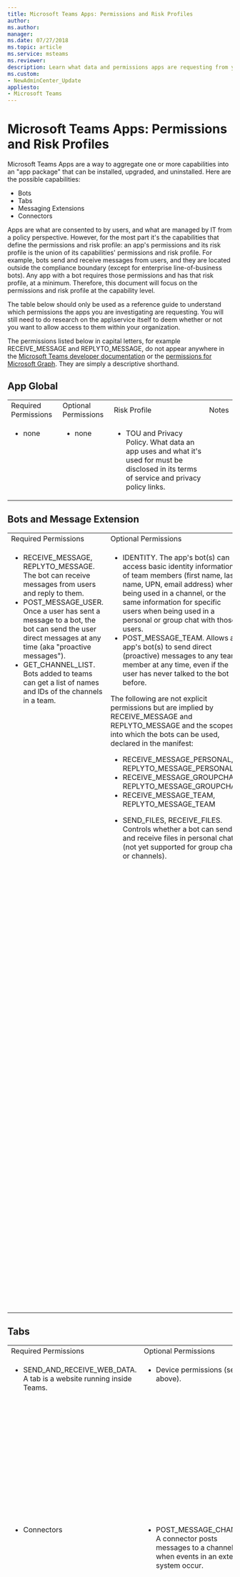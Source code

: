 ```yaml
---
title: Microsoft Teams Apps: Permissions and Risk Profiles
author: 
ms.author: 
manager: 
ms.date: 07/27/2018
ms.topic: article
ms.service: msteams
ms.reviewer: 
description: Learn what data and permissions apps are requesting from your company. 
ms.custom:
- NewAdminCenter_Update
appliesto: 
- Microsoft Teams
---
```



# Microsoft Teams Apps: Permissions and Risk Profiles

Microsoft Teams Apps are a way to aggregate one or more capabilities into an "app package" that can be installed, upgraded, and uninstalled. Here are the possible capabilities:

- Bots
- Tabs
- Messaging Extensions
- Connectors


Apps are what are consented to by users, and what are managed by IT from a policy perspective. However, for the most part it's the capabilities that define the permissions and risk profile: an app's permissions and its risk profile is the union of its capabilities' permissions and risk profile. For example, bots send and receive messages from users, and they are located outside the compliance boundary (except for enterprise line-of-business bots). Any app with a bot requires those permissions and has that risk profile, at a minimum. Therefore, this document will focus on the permissions and risk profile at the capability level.

The table below should only be used as a reference guide to understand which permissions the apps you are investigating are requesting. You will still need to do research on the app\service itself to deem whether or not you want to allow access to them within your organization. 

The permissions listed below in capital letters, for example RECEIVE_MESSAGE and REPLYTO_MESSAGE, do not appear anywhere in the [Microsoft Teams developer documentation](https://aka.ms/teamsdevdocs) or the [permissions for Microsoft Graph](https://docs.microsoft.com/en-us/microsoftteams/platform/overview). They are simply a descriptive shorthand.

## App Global

<table>
  <tr>
    <td>Required Permissions</td>
    <td>Optional Permissions</td>
    <td>Risk Profile</td>
    <td>Notes</td>
  </tr>
  <tr>
    <td valign="top"><ul><li>none</li></ul></td>
    <td valign="top"><ul><li>none</li></ul></td>
    <td valign="top"><ul><li>TOU and Privacy Policy. What data an app uses and what it's used for must be disclosed in its terms of service and privacy policy links.</li></ul></td>
    <td valign="top"></td>
  </tr>
</table>

## Bots and Message Extension

<table>
  <tr>
    <td>Required Permissions</td>
    <td>Optional Permissions</td>
    <td>Risk Profile</td>
    <td>Notes</td>
  </tr>
   <tr>
    <td valign="top"><ul><li>	RECEIVE_MESSAGE, REPLYTO_MESSAGE. The bot can receive messages from users and reply to them.</li><li>POST_MESSAGE_USER. Once a user has sent a message to a bot, the bot can send the user direct messages at any time (aka "proactive messages").</li><li>GET_CHANNEL_LIST. Bots added to teams can get a list of names and IDs of the channels in a team. </li></ul></td>
    <td valign="top"><ul><li>IDENTITY. The app's bot(s) can access basic identity information of team members (first name, last name, UPN, email address) when being used in a channel, or the same information for specific users when being used in a personal or group chat with those users.</li><li> POST_MESSAGE_TEAM. Allows an app's bot(s) to send direct (proactive) messages to any team member at any time, even if the user has never talked to the bot before.</li></ul> The following are not explicit permissions but are implied by RECEIVE_MESSAGE and REPLYTO_MESSAGE and the scopes into which the bots can be used, declared in the manifest: <ul><li>RECEIVE_MESSAGE_PERSONAL, REPLYTO_MESSAGE_PERSONAL</li><li>RECEIVE_MESSAGE_GROUPCHAT, REPLYTO_MESSAGE_GROUPCHAT </li><li>RECEIVE_MESSAGE_TEAM, REPLYTO_MESSAGE_TEAM</li></ul>  <ul><li>SEND_FILES, RECEIVE_FILES.  Controls whether a bot can send and receive files in personal chat (not yet supported for group chat or channels).</li></ul></td>
    <td valign="top"><ul><li>Bots only have access to teams to which they have been added, or to users who have installed them.</li><li>Bots only receive messages in which they are explicitly mentioned by users. This data leaves the corporate network.</li><li>	Bots can only reply to conversations in which they are mentioned.</li><li> Once a user has conversed with a bot, if the bot stores that user's ID, it can send that user direct messages at any time. </li><li>It is theoretically possible for bot messages to contain links to phishing or malware sites, but bots can be blocked by the user, the tenant admin, or globally by Microsoft. </li><li>A bot can retrieve (and may store) very basic identity information for the team members the app has been added to and/or individual users in personal/group chat. Further information about these users requires AAD login. </li><li>Bots can retrieve (and may store) the list of channels in a team; this data leaves the corporate network. </li><li>When a file is sent to a bot, the file leaves the corporate network. Sending and receiving files requires user approval for each file. </li><li>By default, bots do not have the ability to act on behalf of the user, but bots can ask users to log in; once logged in, the bot will have an access token with which it can do additional things. Exactly what those "additional things" are depends on the bot and where the user logs in: a bot is an Azure Active Directory app registered at <a href="http://apps.dev.microsoft.com/">http://apps.dev.microsoft.com/</a> and can have its own set of permissions.</li><li>Bots are informed whenever users are added to and deleted from a team.</li><li>Bots do not see users' IP addresses or other referrer information. All information comes from Microsoft. (There is one exception: if a bot implements its own signin experience, the signin UI will see users' IP addresses and referrer information.)</li><li>Messaging extensions, on the other hand, do see users' IP addresses and referrer information.</li><li>App guidelines (and our AppSource review process) require discretion in posting personal chat messages to users (via the POST_MESSAGE_TEAM permission) for valid purposes. In the event of abuse, users can block the bot, tenant admins can block the app, and Microsoft can block bots centrally if necessary.</li></ul></td>
    <td valign="top"><ul><li>If a bot has its own login, there's a second, and different, consent experience the first time the user logs in.</li><li>Currently the AAD permissions associated with any of the capabilities inside a Teams app (e.g. a bot, tab, or messaging extension) are completely separate from the Teams permissions listed here.</li></ul></td>
  </tr>
</table>

## Tabs

<table>
  <tr>
    <td>Required Permissions</td>
    <td>Optional Permissions</td>
    <td>Risk Profile</td>
    <td>Notes</td>
  </tr>
  <tr>
    <td valign="top"><ul><li>SEND_AND_RECEIVE_WEB_DATA. A tab is a website running inside Teams.</li></ul></td>
    <td valign="top"><ul><li>Device permissions (see above).</li></ul></td>
    <td valign="top"><ul><li>The risk profile for a tab is almost identical to that same website running in a browser tab. </li><li>A tab also gets the context in which it's running, including the login name and User Principal Name (UPN) of the current user, the Azure AD Object ID for the current user, the ID of the Office 365 Group (team) in which it resides, the tenant ID, and the current locale of the user. In order to map these ID to user/customer information however, the tab would have to make the user login to Azure AD.</li></ul></td>
    <td valign="top"></td>
  </tr>
  <tr>
    <td valign="top"><ul><li>Connectors</li></ul></td>
    <td valign="top"><ul><li>POST_MESSAGE_CHANNEL. A connector posts messages to a channel when events in an external system occur.</li></ul></td>
    <td valign="top"><ul><li>REPLYTO_CONNECTOR_MESSAGE. Certain connectors support "Actionable Messages" which allow users to post targeted replies to the connector message, e.g. by adding a response to a GitHub issue or adding a date to a Trello card.</li></ul></td>
    <td valign="top"><ul><li>The system posting connector messages does not know who it's posting to or who receives it: no information about the recipient is disclosed. (Microsoft is the actual recipient, not the tenant; Microsoft does the actual post to the channel.)</li><li>No data leaves the corporate network when connector messages are posted to a channel.</li><li>Connectors which support "actionable messages" / REPLYTO_CONNECTOR_MESSAGE also do not see IP address and referrer information; this information is sent to Microsoft and then routed to HTTP endpoints previously with registered with Microsoft in the Connectors portal.</li><li>Each time a connector is configured for a channel, a unique URL is created, and if that "connector instance" is deleted, the URL can no longer be used.</li><li>Connector messages cannot contain file attachments.</li><li>The "connector instance" URL should be treated as secret/confidential: anyone who has that URL can post to it, like an email address. As such, there is some risk of spam or links to phishing/malware sites. If that were to happen, team owners can delete the connector instance.</li><li>If the service sending connector messages was to become compromised and start sending spam/phishing/malware links, a tenant administrator can prevent new connector instances from being created and Microsoft can block them centrally.</li></ul></td>
    <td valign="top"><ul><li>It is not currently possible to know which connectors support "actionable messages" / REPLYTO_CONNECTOR_MESSAGE.</li></ul></td>
  </tr>
</table>

## Outgoing webhooks

<table>
  <tr>
    <td>Required Permissions</td>
    <td>Optional Permissions</td>
    <td>Risk Profile</td>
    <td>Notes</td>
  </tr>
    <tr>
    <td valign="top"><ul><li>RECEIVE_MESSAGE, REPLYTO_MESSAGE. Can receive messages from users and reply to them.</li></ul></td>
    <td valign="top"><ul><li>None.</li></ul></td>
    <td valign="top"><ul><li>Outgoing webhooks are similar to bots but have fewer privileges. They must be explicitly mentioned, just like bots.</li><li>When an outgoing webhook is registered, a secret is generated which allows the outgoing webhook to verify that the sender is Microsoft Teams as opposed to a malicious attacker. This secret should remain a secret; anyone who has access to it can impersonate Microsoft Teams. If the secret is compromised, the outgoing webhook can be deleted and recreated; a new secret will be generated.</li><li>While it is possible for developers to create an outgoing webhook that does not validate the secret, this is not recommended.</li><li>Other than receiving and replying to messages, outgoing webhooks can't do much: they can't proactively send messages, they can't send or receive files, or anything else that bots can do except for receive and reply to messages.</li></ul></td>
    <td valign="top"><ul><li>Included here for completeness: outgoing webhooks are created on the fly by team owners or team members if sideloading is enabled for a tenant. They aren't capabilities of Teams apps.</li></ul></td>
  </tr>
</table>